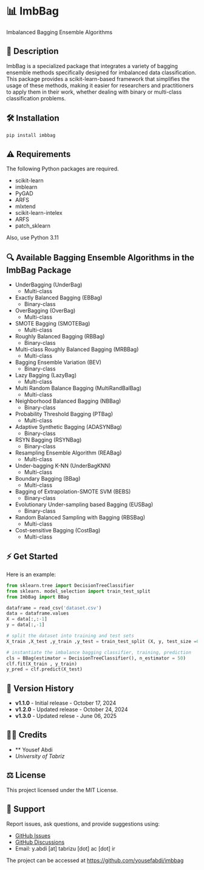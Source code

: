 # 📊 ImbBag

Imbalanced Bagging Ensemble Algorithms

## 📜 Description

ImbBag is a specialized package that integrates a variety of bagging ensemble methods specifically designed for imbalanced data classification. This package provides a scikit-learn-based framework that simplifies the usage of these methods, making it easier for researchers and practitioners to apply them in their work, whether dealing with binary or multi-class classification problems.

## 🛠 Installation

```bash
pip install imbbag
```

## ⚠️ Requirements

The following Python packages are required.

* scikit-learn
* imblearn 
* PyGAD 
* ARFS 
* mlxtend
* scikit-learn-intelex
* ARFS
* patch_sklearn

Also, use Python 3.11

## 🔍 Available Bagging Ensemble Algorithms in the ImbBag Package

* UnderBagging (UnderBag)
  * Multi-class
* Exactly Balanced Bagging (EBBag)
  * Binary-class
* OverBagging (OverBag)
  * Multi-class
* SMOTE Bagging (SMOTEBag)
  * Multi-class
* Roughly Balanced Bagging  (RBBag)
  * Binary-class
* Multi-class Roughly Balanced Bagging (MRBBag)
  * Multi-class
* Bagging Ensemble Variation (BEV)
  * Binary-class
* Lazy Bagging (LazyBag)
  * Multi-class
* Multi Random Balance Bagging (MultiRandBalBag)
  * Multi-class
* Neighborhood Balanced Bagging (NBBag)
  * Binary-class
* Probability Threshold Bagging (PTBag)
  * Multi-class
* Adaptive Synthetic Bagging (ADASYNBag)
  * Binary-class
* RSYN Bagging (RSYNBag)
  * Binary-class
* Resampling Ensemble Algorithm (REABag)
  * Multi-class
* Under-bagging K-NN (UnderBagKNN)
  * Multi-class
* Boundary Bagging (BBag)
  * Multi-class
* Bagging of Extrapolation-SMOTE SVM (BEBS)
  * Binary-class
* Evolutionary Under-sampling based Bagging (EUSBag)
  * Binary-class
* Random Balanced Sampling with Bagging (RBSBag)
  * Multi-class
* Cost-sensitive Bagging (CostBag)
  * Multi-class

## ⚡️ Get Started

Here is an example:

```python
from sklearn.tree import DecisionTreeClassifier
from sklearn. model_selection import train_test_split
from ImbBag import BBag

dataframe = read_csv('dataset.csv')
data = dataframe.values    
X = data[:,:-1]
y = data[:,-1]

# split the dataset into training and test sets
X_train ,X_test ,y_train ,y_test = train_test_split (X, y, test_size =0.2)

# instantiate the imbalance bagging classifier, training, prediction 
cls = BBag(estimator = DecisionTreeClassifier(), n_estimator = 50)
clf.fit(X_train , y_train)
y_pred = clf.predict(X_test)
```

## 📅 Version History

- **v1.1.0** - Initial release - October 17, 2024
- **v1.2.0** - Updated release - October 24, 2024
- **v1.3.0** - Updated relese  - June 06, 2025

## 🧑‍💻 Credits

- ** Yousef Abdi 
- *University of Tabriz*


## ⚖️ License

This project licensed under the MIT License.


## 💬 Support

Report issues, ask questions, and provide suggestions using:

* [GitHub Issues](https://github.com/yousefabdi/ImbBag/issues)
* [GitHub Discussions](https://github.com/yousefabdi/ImbBag/discussions)
* Email: y.abdi [at] tabrizu [dot] ac [dot] ir

The project can be accessed at https://github.com/yousefabdi/imbbag
